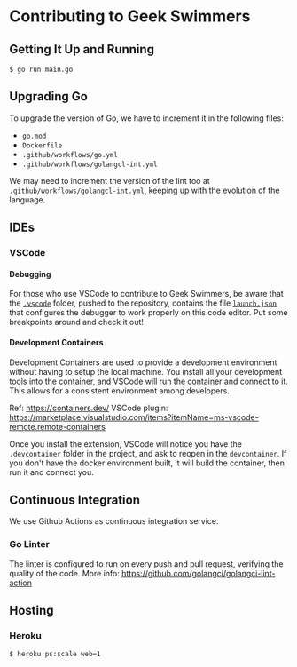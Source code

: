 # Contributing to Geek Swimmers

## Getting It Up and Running

    $ go run main.go

## Upgrading Go

To upgrade the version of Go, we have to increment it in the following files:

* `go.mod`
* `Dockerfile`
* `.github/workflows/go.yml`
* `.github/workflows/golangcl-int.yml`

We may need to increment the version of the lint too at `.github/workflows/golangcl-int.yml`, keeping up with the evolution of the language.

## IDEs

### VSCode

#### Debugging

For those who use VSCode to contribute to Geek Swimmers, be aware that the [`.vscode`](https://github.com/htmfilho/geekswimmers/tree/main/.vscode) folder, pushed to the repository, contains the file [`launch.json`](https://github.com/htmfilho/geekswimmers/blob/main/.vscode/launch.json) that configures the debugger to work properly on this code editor. Put some breakpoints around and check it out!

#### Development Containers

Development Containers are used to provide a development environment without having to setup the local machine. You install all your development tools into the container, and VSCode will run the container and connect to it. This allows for a consistent environment among developers.

Ref: https://containers.dev/
VSCode plugin: https://marketplace.visualstudio.com/items?itemName=ms-vscode-remote.remote-containers

Once you install the extension, VSCode will notice you have the `.devcontainer` folder in the project, and ask to reopen in the `devcontainer`. If you don't have the docker environment built, it will build the container, then run it and connect you.

## Continuous Integration

We use Github Actions as continuous integration service.

### Go Linter

The linter is configured to run on every push and pull request, verifying the quality of the code. More info: https://github.com/golangci/golangci-lint-action

## Hosting

### Heroku

    $ heroku ps:scale web=1

